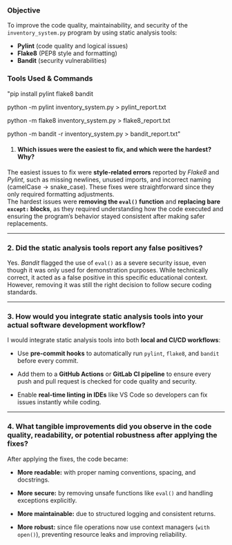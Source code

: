 ### **Objective**

To improve the code quality, maintainability, and security of the `inventory_system.py` program by using static analysis tools:

-   **Pylint** (code quality and logical issues)
-   **Flake8** (PEP8 style and formatting)
-   **Bandit** (security vulnerabilities)

### **Tools Used & Commands**

"pip install pylint flake8 bandit

python -m pylint inventory_system.py > pylint_report.txt

python -m flake8 inventory_system.py > flake8_report.txt

python -m bandit -r inventory_system.py > bandit_report.txt"

  

  

  

1.  #### **Which issues were the easiest to fix, and which were the hardest? Why?**
    

The easiest issues to fix were **style-related errors** reported by *Flake8* and *Pylint*, such as missing newlines, unused imports, and incorrect naming (camelCase → snake_case). These fixes were straightforward since they only required formatting adjustments.  
The hardest issues were **removing the `eval()` function** and **replacing bare `except:` blocks**, as they required understanding how the code executed and ensuring the program’s behavior stayed consistent after making safer replacements.

---

### 2. Did the static analysis tools report any false positives?

Yes. *Bandit* flagged the use of `eval()` as a severe security issue, even though it was only used for demonstration purposes. While technically correct, it acted as a false positive in this specific educational context. However, removing it was still the right decision to follow secure coding standards.

---

### 3. How would you integrate static analysis tools into your actual software development workflow?

I would integrate static analysis tools into both **local and CI/CD workflows**:

-   Use **pre-commit hooks** to automatically run `pylint`, `flake8`, and `bandit` before every commit.
    
-   Add them to a **GitHub Actions** or **GitLab CI pipeline** to ensure every push and pull request is checked for code quality and security.
    
-   Enable **real-time linting in IDEs** like VS Code so developers can fix issues instantly while coding.
    

---

### 4. What tangible improvements did you observe in the code quality, readability, or potential robustness after applying the fixes?

After applying the fixes, the code became:

-   **More readable:** with proper naming conventions, spacing, and docstrings.
    
-   **More secure:** by removing unsafe functions like `eval()` and handling exceptions explicitly.
    
-   **More maintainable:** due to structured logging and consistent returns.
    
-   **More robust:** since file operations now use context managers (`with open()`), preventing resource leaks and improving reliability.